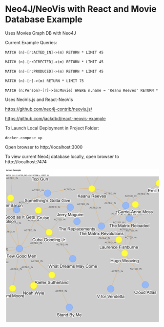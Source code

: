 # Neo4J/NeoVis with React and Movie Database Example

Uses Movies Graph DB with Neo4J

Current Example Queries:

`MATCH (n)-[r:ACTED_IN]->(m) RETURN * LIMIT 45`

`MATCH (n)-[r:DIRECTED]->(m) RETURN * LIMIT 45`

`MATCH (n)-[r:PRODUCED]->(m) RETURN * LIMIT 45`

`MATCH (n)-[r]->(m) RETURN * LIMIT 75`

`MATCH (n:Person)-[r]->(m:Movie) WHERE n.name = 'Keanu Reeves' RETURN *`

Uses NeoVis.js and React-NeoVis

https://github.com/neo4j-contrib/neovis.js/

https://github.com/jackdbd/react-neovis-example

To Launch Local Deployment in Project Folder:

`docker-compose up`

Open browser to http://localhost:3000

To view current Neo4j database locally, open browser to http://localhost:7474

![Screenshot](/screenshot.png?raw=true "Screenshot")

